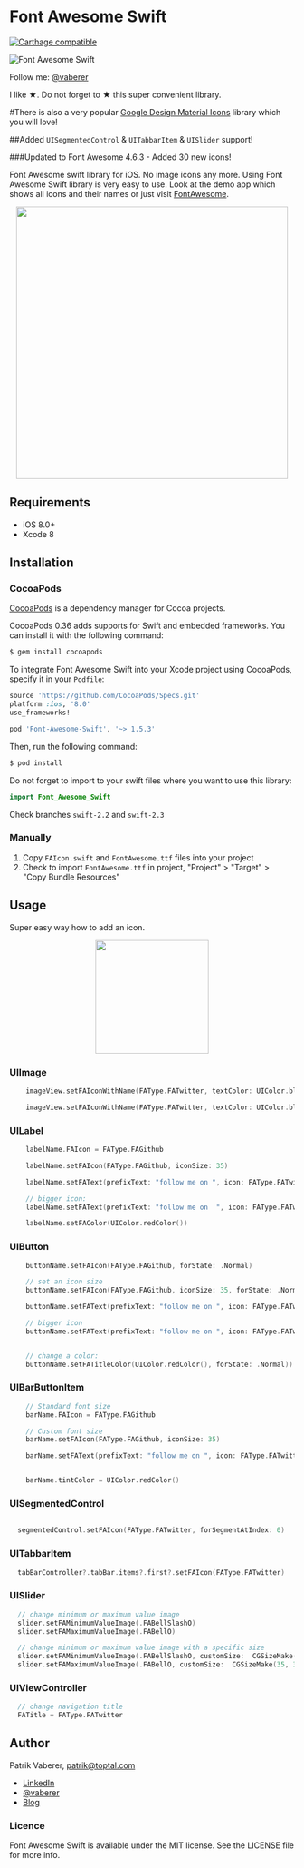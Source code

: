 # Font Awesome Swift
[![Carthage compatible](https://img.shields.io/badge/Carthage-compatible-4BC51D.svg?style=flat)](https://github.com/Carthage/Carthage)

![Font Awesome Swift](https://github.com/Vaberer/Font-Awesome-Swift/blob/master/resources/opensource_matters.png)

Follow me: [@vaberer](https://twitter.com/vaberer)

I like &#9733;. Do not forget to &#9733; this super convenient library.

#There is also a very popular [Google Design Material Icons](https://github.com/Vaberer/Google-Material-Design-Icons-Swift) library which you will love!


##Added ```UISegmentedControl``` & ```UITabbarItem``` & ```UISlider``` support!


###Updated to Font Awesome 4.6.3 - Added 30 new icons!


Font Awesome swift library for iOS. No image icons any more. Using Font Awesome Swift library is very easy to use. Look at the demo app which shows all icons and their names or just visit [FontAwesome](http://fortawesome.github.io/Font-Awesome/icons/).


<p align="center">
  <img height="480" src="https://github.com/Vaberer/Font-Awesome-Swift/blob/master/resources/image1.png"/>
</p>

## Requirements

- iOS 8.0+
- Xcode 8

## Installation

### CocoaPods

[CocoaPods](http://cocoapods.org) is a dependency manager for Cocoa projects.

CocoaPods 0.36 adds supports for Swift and embedded frameworks. You can install it with the following command:

```bash
$ gem install cocoapods
```

To integrate Font Awesome Swift into your Xcode project using CocoaPods, specify it in your `Podfile`:

```ruby
source 'https://github.com/CocoaPods/Specs.git'
platform :ios, '8.0'
use_frameworks!

pod 'Font-Awesome-Swift', '~> 1.5.3'
```

Then, run the following command:

```bash
$ pod install
```
Do not forget to import to your swift files where you want to use this library:
```swift
import Font_Awesome_Swift
```

Check branches `swift-2.2` and `swift-2.3`

### Manually

1. Copy `FAIcon.swift` and `FontAwesome.ttf` files into your project
2. Check to import `FontAwesome.ttf` in project, "Project" > "Target" > "Copy Bundle Resources"


## Usage

Super easy way how to add an icon.
<p align="center">
  <img height="200" src="https://github.com/Vaberer/Font-Awesome-Swift/blob/master/resources/helper.png"/>
</p>


### UIImage
```Swift
    imageView.setFAIconWithName(FAType.FATwitter, textColor: UIColor.blueColor(), backgroundColor: UIColor.grayColor())

    imageView.setFAIconWithName(FAType.FATwitter, textColor: UIColor.blueColor())
```



### UILabel
```Swift
    labelName.FAIcon = FAType.FAGithub

    labelName.setFAIcon(FAType.FAGithub, iconSize: 35)

    labelName.setFAText(prefixText: "follow me on ", icon: FAType.FATwitter, postfixText: ". Thanks!", size: 25)

    // bigger icon:
    labelName.setFAText(prefixText: "follow me on  ", icon: FAType.FATwitter, postfixText: ". Thanks!", size: 25, iconSize: 30)

    labelName.setFAColor(UIColor.redColor())

```

### UIButton
```Swift
    buttonName.setFAIcon(FAType.FAGithub, forState: .Normal)

    // set an icon size
    buttonName.setFAIcon(FAType.FAGithub, iconSize: 35, forState: .Normal)

    buttonName.setFAText(prefixText: "follow me on ", icon: FAType.FATwitter, postfixText: ". Thanks!", size: 25, forState: .Normal)

    // bigger icon
    buttonName.setFAText(prefixText: "follow me on ", icon: FAType.FATwitter, postfixText: ". Thanks!", size: 25, forState: .Normal, iconSize: 30)


    // change a color:
    buttonName.setFATitleColor(UIColor.redColor(), forState: .Normal))
```

### UIBarButtonItem
```Swift
    // Standard font size
    barName.FAIcon = FAType.FAGithub

    // Custom font size
    barName.setFAIcon(FAType.FAGithub, iconSize: 35)

    barName.setFAText(prefixText: "follow me on ", icon: FAType.FATwitter, postfixText: ". Thanks!", size: 25)


    barName.tintColor = UIColor.redColor()

```
### UISegmentedControl
```Swift

  segmentedControl.setFAIcon(FAType.FATwitter, forSegmentAtIndex: 0)
```

### UITabbarItem
```Swift
  tabBarController?.tabBar.items?.first?.setFAIcon(FAType.FATwitter)
```

### UISlider
```Swift
  // change minimum or maximum value image
  slider.setFAMinimumValueImage(.FABellSlashO)
  slider.setFAMaximumValueImage(.FABellO)

  // change minimum or maximum value image with a specific size
  slider.setFAMinimumValueImage(.FABellSlashO, customSize:  CGSizeMake(35, 35))
  slider.setFAMaximumValueImage(.FABellO, customSize:  CGSizeMake(35, 35))
```

### UIViewController
```Swift
  // change navigation title
  FATitle = FAType.FATwitter
```


## Author

Patrik Vaberer, patrik@toptal.com

- [LinkedIn](https://sk.linkedin.com/in/vaberer)
- [@vaberer](https://twitter.com/vaberer)
- [Blog](http://vaberer.me)

### Licence

Font Awesome Swift is available under the MIT license. See the LICENSE file for more info.

